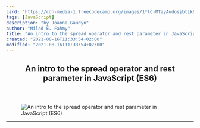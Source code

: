 ```yaml
---
card: "https://cdn-media-1.freecodecamp.org/images/1*lC-MTayAodosjbtLk8zL1A.jpeg"
tags: [JavaScript]
description: "by Joanna Gaudyn"
author: "Milad E. Fahmy"
title: "An intro to the spread operator and rest parameter in JavaScript (ES6)"
created: "2021-08-16T11:33:54+02:00"
modified: "2021-08-16T11:33:54+02:00"
---
```

<div class="site-wrapper">
<main id="site-main" class="site-main outer">
<div class="inner">
<article class="post-full post tag-javascript tag-technology tag-tech tag-coding tag-programming ">
<header class="post-full-header">
<h1 class="post-full-title">An intro to the spread operator and rest parameter in JavaScript (ES6)</h1>
</header>
<figure class="post-full-image">
<picture>
<source media="(max-width: 700px)" sizes="1px" srcset="data:image/gif;base64,R0lGODlhAQABAIAAAAAAAP///yH5BAEAAAAALAAAAAABAAEAAAIBRAA7 1w">
<source media="(min-width: 701px)" sizes="(max-width: 800px) 400px,
(max-width: 1170px) 700px,
1400px" srcset="https://cdn-media-1.freecodecamp.org/images/1*lC-MTayAodosjbtLk8zL1A.jpeg 300w,
https://cdn-media-1.freecodecamp.org/images/1*lC-MTayAodosjbtLk8zL1A.jpeg 600w,
https://cdn-media-1.freecodecamp.org/images/1*lC-MTayAodosjbtLk8zL1A.jpeg 1000w,
https://cdn-media-1.freecodecamp.org/images/1*lC-MTayAodosjbtLk8zL1A.jpeg 2000w">
<img onerror="this.style.display='none'" src="https://cdn-media-1.freecodecamp.org/images/1*lC-MTayAodosjbtLk8zL1A.jpeg" alt="An intro to the spread operator and rest parameter in JavaScript (ES6)">
</picture>
</figure>
<section class="post-full-content">
<div class="post-content medium-migrated-article">
</div>
<hr>
</section>
</article>
</div>
</main>
</div>
<!-- Google Tag Manager (noscript) -->
<!-- End Google Tag Manager (noscript) -->
